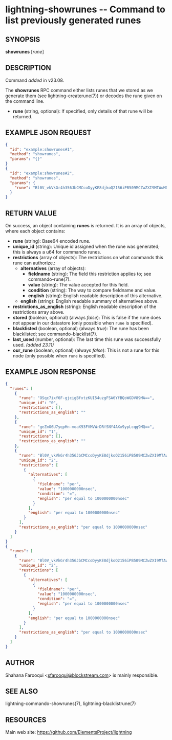 lightning-showrunes -- Command to list previously generated runes
=================================================================

SYNOPSIS
--------

**showrunes** [*rune*] 

DESCRIPTION
-----------

Command *added* in v23.08.

The **showrunes** RPC command either lists runes that we stored as we generate them (see lightning-createrune(7)) or decodes the rune given on the command line.

- **rune** (string, optional): If specified, only details of that rune will be returned.

EXAMPLE JSON REQUEST
--------------------

```json
{
  "id": "example:showrunes#1",
  "method": "showrunes",
  "params": "{}"
}
{
  "id": "example:showrunes#2",
  "method": "showrunes",
  "params": {
    "rune": "Bl0V_vkVkGr4h356JbCMCcoDyyKE8djkoQ2156iPB509MCZwZXI9MTAwMDAwMDAwMG5zZWM="
  }
}
```

RETURN VALUE
------------

On success, an object containing **runes** is returned. It is an array of objects, where each object contains:

- **rune** (string): Base64 encoded rune.
- **unique\_id** (string): Unique id assigned when the rune was generated; this is always a u64 for commando runes.
- **restrictions** (array of objects): The restrictions on what commands this rune can authorize.:
  - **alternatives** (array of objects):
    - **fieldname** (string): The field this restriction applies to; see commando-rune(7).
    - **value** (string): The value accepted for this field.
    - **condition** (string): The way to compare fieldname and value.
    - **english** (string): English readable description of this alternative.
  - **english** (string): English readable summary of alternatives above.
- **restrictions\_as\_english** (string): English readable description of the restrictions array above.
- **stored** (boolean, optional) (always *false*): This is false if the rune does not appear in our datastore (only possible when `rune` is specified).
- **blacklisted** (boolean, optional) (always *true*): The rune has been blacklisted; see commando-blacklist(7).
- **last\_used** (number, optional): The last time this rune was successfully used. *(added 23.11)*
- **our\_rune** (boolean, optional) (always *false*): This is not a rune for this node (only possible when `rune` is specified).

EXAMPLE JSON RESPONSE
---------------------

```json
{
  "runes": [
    {
      "rune": "OSqc7ixY6F-gjcigBfxtzKUI54uzgFSA6YfBQoWGDV89MA==",
      "unique_id": "0",
      "restrictions": [],
      "restrictions_as_english": ""
    },
    {
      "rune": "geZmO6U7yqpHn-moaX93FVMVWrDRfSNY4AXx9ypLcqg9MQ==",
      "unique_id": "1",
      "restrictions": [],
      "restrictions_as_english": ""
    },
    {
      "rune": "Bl0V_vkVkGr4h356JbCMCcoDyyKE8djkoQ2156iPB509MCZwZXI9MTAwMDAwMDAwMG5zZWM=",
      "unique_id": "2",
      "restrictions": [
        {
          "alternatives": [
            {
              "fieldname": "per",
              "value": "1000000000nsec",
              "condition": "=",
              "english": "per equal to 1000000000nsec"
            }
          ],
          "english": "per equal to 1000000000nsec"
        }
      ],
      "restrictions_as_english": "per equal to 1000000000nsec"
    }
  ]
}
{
  "runes": [
    {
      "rune": "Bl0V_vkVkGr4h356JbCMCcoDyyKE8djkoQ2156iPB509MCZwZXI9MTAwMDAwMDAwMG5zZWM=",
      "unique_id": "2",
      "restrictions": [
        {
          "alternatives": [
            {
              "fieldname": "per",
              "value": "1000000000nsec",
              "condition": "=",
              "english": "per equal to 1000000000nsec"
            }
          ],
          "english": "per equal to 1000000000nsec"
        }
      ],
      "restrictions_as_english": "per equal to 1000000000nsec"
    }
  ]
}
```

AUTHOR
------

Shahana Farooqui <<sfarooqui@blockstream.com>> is mainly responsible.

SEE ALSO
--------

lightning-commando-showrunes(7), lightning-blacklistrune(7)

RESOURCES
---------

Main web site: <https://github.com/ElementsProject/lightning>
